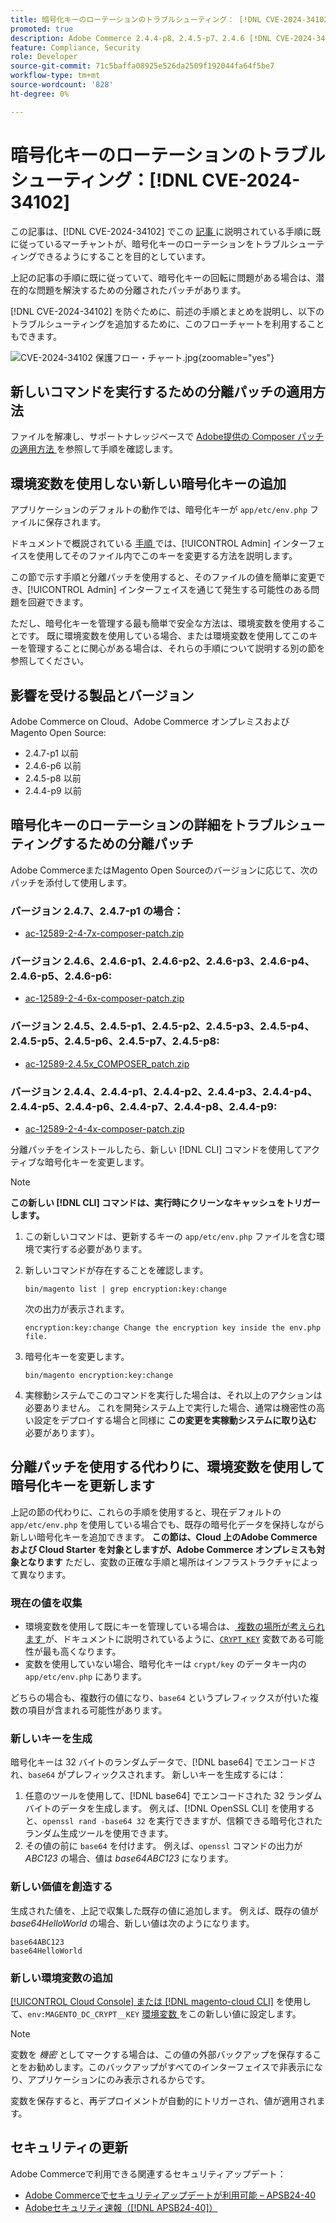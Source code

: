 ```yaml
---
title: 暗号化キーのローテーションのトラブルシューティング： [!DNL CVE-2024-34102]
promoted: true
description: Adobe Commerce 2.4.4-p8、2.4.5-p7、2.4.6 [!DNL CVE-2024-34102] p5、2.4.7 以前のバージョンの暗号化キーを更新する際の問題を修正するために、追加の分離パッチを適用します。
feature: Compliance, Security
role: Developer
source-git-commit: 71c5baffa08925e526da2509f192044fa64f5be7
workflow-type: tm+mt
source-wordcount: '828'
ht-degree: 0%

---
```


# 暗号化キーのローテーションのトラブルシューティング：[!DNL CVE-2024-34102]

この記事は、[!DNL CVE-2024-34102] でこの [ 記事 ](https://experienceleague.adobe.com/en/docs/commerce-knowledge-base/kb/troubleshooting/known-issues-patches-attached/security-update-available-for-adobe-commerce-apsb24-40-revised-to-include-isolated-patch-for-cve-2024-34102) に説明されている手順に既に従っているマーチャントが、暗号化キーのローテーションをトラブルシューティングできるようにすることを目的としています。

上記の記事の手順に既に従っていて、暗号化キーの回転に問題がある場合は、潜在的な問題を解決するための分離されたパッチがあります。

[!DNL CVE-2024-34102] を防ぐために、前述の手順とまとめを説明し、以下のトラブルシューティングを追加するために、このフローチャートを利用することもできます。


![CVE-2024-34102 保護フロー・チャート.jpg](assets/cve-2024-34102-protection-flow-chart.jpg){zoomable="yes"}


## 新しいコマンドを実行するための分離パッチの適用方法

ファイルを解凍し、サポートナレッジベースで [Adobe提供の Composer パッチの適用方法 ](https://experienceleague.adobe.com/docs/commerce-knowledge-base/kb/how-to/how-to-apply-a-composer-patch-provided-by-magento.html) を参照して手順を確認します。

## 環境変数を使用しない新しい暗号化キーの追加

アプリケーションのデフォルトの動作では、暗号化キーが `app/etc/env.php` ファイルに保存されます。

ドキュメントで概説されている [ 手順 ](https://experienceleague.adobe.com/en/docs/commerce-admin/systems/security/encryption-key) では、[!UICONTROL Admin] インターフェイスを使用してそのファイル内でこのキーを変更する方法を説明します。

この節で示す手順と分離パッチを使用すると、そのファイルの値を簡単に変更でき、[!UICONTROL Admin] インターフェイスを通じて発生する可能性のある問題を回避できます。

ただし、暗号化キーを管理する最も簡単で安全な方法は、環境変数を使用することです。 既に環境変数を使用している場合、または環境変数を使用してこのキーを管理することに関心がある場合は、それらの手順について説明する別の節を参照してください。

## 影響を受ける製品とバージョン

Adobe Commerce on Cloud、Adobe Commerce オンプレミスおよびMagento Open Source:

* 2.4.7-p1 以前
* 2.4.6-p6 以前
* 2.4.5-p8 以前
* 2.4.4-p9 以前

## 暗号化キーのローテーションの詳細をトラブルシューティングするための分離パッチ

Adobe CommerceまたはMagento Open Sourceのバージョンに応じて、次のパッチを添付して使用します。

### バージョン 2.4.7、2.4.7-p1 の場合：

* [ac-12589-2-4-7x-composer-patch.zip](assets/ac-12589-2-4-7x-composer-patch.zip)

### バージョン 2.4.6、2.4.6-p1、2.4.6-p2、2.4.6-p3、2.4.6-p4、2.4.6-p5、2.4.6-p6:

* [ac-12589-2-4-6x-composer-patch.zip](assets/ac-12589-2-4-6x-composer-patch.zip)

### バージョン 2.4.5、2.4.5-p1、2.4.5-p2、2.4.5-p3、2.4.5-p4、2.4.5-p5、2.4.5-p6、2.4.5-p7、2.4.5-p8:

* [ac-12589-2.4.5x_COMPOSER_patch.zip](assets/ac-12589-2-4-5x-composer-patch.zip)

### バージョン 2.4.4、2.4.4-p1、2.4.4-p2、2.4.4-p3、2.4.4-p4、2.4.4-p5、2.4.4-p6、2.4.4-p7、2.4.4-p8、2.4.4-p9:

* [ac-12589-2-4-4x-composer-patch.zip](assets/ac-12589-2-4-4x-composer-patch.zip)


分離パッチをインストールしたら、新しい [!DNL CLI] コマンドを使用してアクティブな暗号化キーを変更します。

>[!NOTE]
>
>**この新しい [!DNL CLI] コマンドは、実行時にクリーンなキャッシュをトリガーします。**

1. この新しいコマンドは、更新するキーの `app/etc/env.php` ファイルを含む環境で実行する必要があります。
1. 新しいコマンドが存在することを確認します。

   ```
   bin/magento list | grep encryption:key:change
   ```

   次の出力が表示されます。

   ```
   encryption:key:change Change the encryption key inside the env.php file.
   ```

1. 暗号化キーを変更します。

   ```
   bin/magento encryption:key:change
   ```

1. 実稼動システムでこのコマンドを実行した場合は、それ以上のアクションは必要ありません。
これを開発システム上で実行した場合、通常は機密性の高い設定をデプロイする場合と同様に **この変更を実稼動システムに取り込む** 必要があります）。

## 分離パッチを使用する代わりに、環境変数を使用して暗号化キーを更新します

上記の節の代わりに、これらの手順を使用すると、現在デフォルトの `app/etc/env.php` を使用している場合でも、既存の暗号化データを保持しながら新しい暗号化キーを追加できます。
**この節は、Cloud 上のAdobe Commerceおよび Cloud Starter を対象としますが、Adobe Commerce オンプレミスも対象となります** ただし、変数の正確な手順と場所はインフラストラクチャによって異なります。

### 現在の値を収集

* 環境変数を使用して既にキーを管理している場合は、[ 複数の場所が考えられます ](https://experienceleague.adobe.com/en/docs/commerce-cloud-service/user-guide/configure/env/stage/variables-intro) が、ドキュメントに説明されているように、[`CRYPT_KEY`](https://experienceleague.adobe.com/en/docs/commerce-cloud-service/user-guide/configure/env/stage/variables-deploy#crypt_key) 変数である可能性が最も高くなります。
* 変数を使用していない場合、暗号化キーは `crypt/key` のデータキー内の `app/etc/env.php` にあります。

どちらの場合も、複数行の値になり、`base64` というプレフィックスが付いた複数の項目が含まれる可能性があります。

### 新しいキーを生成

暗号化キーは 32 バイトのランダムデータで、[!DNL base64] でエンコードされ、`base64` がプレフィックスされます。
新しいキーを生成するには：

1. 任意のツールを使用して、[!DNL base64] でエンコードされた 32 ランダムバイトのデータを生成します。 例えば、[!DNL OpenSSL CLI] を使用すると、`openssl rand -base64 32` を実行できますが、信頼できる暗号化されたランダム生成ツールを使用できます。
1. その値の前に `base64` を付けます。 例えば、`openssl` コマンドの出力が *ABC123* の場合、値は *base64ABC123* になります。

### 新しい価値を創造する

生成された値を、上記で収集した既存の値に追加します。 例えば、既存の値が *base64HelloWorld* の場合、新しい値は次のようになります。<br>

```
base64ABC123
base64HelloWorld
```

### 新しい環境変数の追加

[[!UICONTROL Cloud Console] または  [!DNL magento-cloud CLI]](https://experienceleague.adobe.com/en/docs/commerce-cloud-service/user-guide/configure/env/variable-levels) を使用して、`env:MAGENTO_DC_CRYPT__KEY` [ 環境変数 ](https://experienceleague.adobe.com/en/docs/commerce-cloud-service/user-guide/configure/env/stage/variables-cloud) をこの新しい値に設定します。

>[!NOTE]
>
>変数を *機密* としてマークする場合は、この値の外部バックアップを保存することをお勧めします。このバックアップがすべてのインターフェイスで非表示になり、アプリケーションにのみ表示されるからです。

変数を保存すると、再デプロイメントが自動的にトリガーされ、値が適用されます。

## セキュリティの更新

Adobe Commerceで利用できる関連するセキュリティアップデート：

* [Adobe Commerceでセキュリティアップデートが利用可能 – APSB24-40](https://experienceleague.adobe.com/en/docs/commerce-knowledge-base/kb/troubleshooting/known-issues-patches-attached/security-update-available-for-adobe-commerce-apsb24-40-revised-to-include-isolated-patch-for-cve-2024-34102)
* [Adobeセキュリティ速報（[!DNL APSB24-40]） ](https://helpx.adobe.com/security/products/magento/apsb24-40.html)
